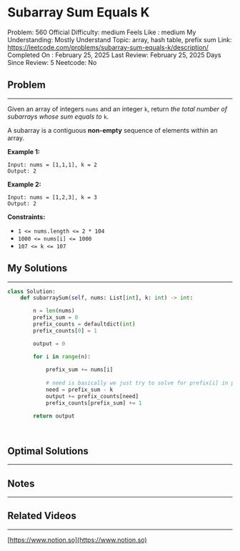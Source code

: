 # Subarray Sum Equals K

Problem: 560
Official Difficulty: medium
Feels Like : medium
My Understanding: Mostly Understand
Topic: array, hash table, prefix sum
Link: https://leetcode.com/problems/subarray-sum-equals-k/description/
Completed On : February 25, 2025
Last Review: February 25, 2025
Days Since Review: 5
Neetcode: No

## Problem

---

Given an array of integers `nums` and an integer `k`, return *the total number of subarrays whose sum equals to* `k`.

A subarray is a contiguous **non-empty** sequence of elements within an array.

**Example 1:**

```
Input: nums = [1,1,1], k = 2
Output: 2
```

**Example 2:**

```
Input: nums = [1,2,3], k = 3
Output: 2
```

**Constraints:**

- `1 <= nums.length <= 2 * 104`
- `1000 <= nums[i] <= 1000`
- `107 <= k <= 107`

## My Solutions

---

```python
class Solution:
    def subarraySum(self, nums: List[int], k: int) -> int:

        n = len(nums)
        prefix_sum = 0
        prefix_counts = defaultdict(int)
        prefix_counts[0] = 1

        output = 0

        for i in range(n):
            
            prefix_sum += nums[i]
            
            # need is basically we just try to solve for prefix[i] in prefix[j+1] - prefix[i] = k
            need = prefix_sum - k
            output += prefix_counts[need]
            prefix_counts[prefix_sum] += 1

        return output 
        
```

```python

```

## Optimal Solutions

---

## Notes

---

 

## Related Videos

---

[https://www.notion.so](https://www.notion.so)